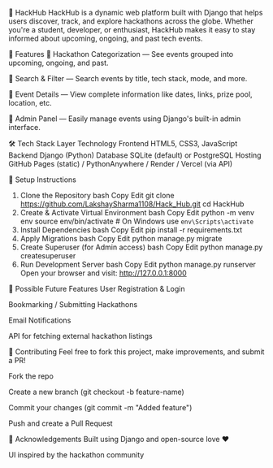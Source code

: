 
🚀 HackHub
HackHub is a dynamic web platform built with Django that helps users discover, track, and explore hackathons across the globe. Whether you're a student, developer, or enthusiast, HackHub makes it easy to stay informed about upcoming, ongoing, and past tech events.

🧩 Features
📅 Hackathon Categorization — See events grouped into upcoming, ongoing, and past.

🔎 Search & Filter — Search events by title, tech stack, mode, and more.

📝 Event Details — View complete information like dates, links, prize pool, location, etc.

🔧 Admin Panel — Easily manage events using Django's built-in admin interface.

🛠 Tech Stack
Layer	Technology
Frontend	HTML5, CSS3, JavaScript
Backend	Django (Python)
Database	SQLite (default) or PostgreSQL
Hosting	GitHub Pages (static) / PythonAnywhere / Render / Vercel (via API)

🚀 Setup Instructions
1. Clone the Repository
   bash
   Copy
   Edit
   git clone https://github.com/LakshaySharma1108/Hack_Hub.git
   cd HackHub
2. Create & Activate Virtual Environment
   bash
   Copy
   Edit
   python -m venv env
   source env/bin/activate    # On Windows use `env\Scripts\activate`
3. Install Dependencies
   bash
   Copy
   Edit
   pip install -r requirements.txt
4. Apply Migrations
   bash
   Copy
   Edit
   python manage.py migrate
5. Create Superuser (for Admin access)
   bash
   Copy
   Edit
   python manage.py createsuperuser
6. Run Development Server
   bash
   Copy
   Edit
   python manage.py runserver
   Open your browser and visit: http://127.0.0.1:8000

🧠 Possible Future Features
User Registration & Login

Bookmarking / Submitting Hackathons

Email Notifications

API for fetching external hackathon listings

👥 Contributing
Feel free to fork this project, make improvements, and submit a PR!

Fork the repo

Create a new branch (git checkout -b feature-name)

Commit your changes (git commit -m "Added feature")

Push and create a Pull Request

🤝 Acknowledgements
Built using Django and open-source love ❤️

UI inspired by the hackathon community

